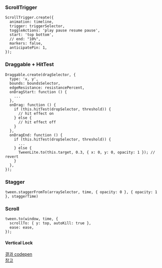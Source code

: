 ### ScrollTrigger
```
ScrollTrigger.create({
  animation: timeline,
  trigger: triggerSelector,
  toggleActions: 'play pause resume pause',
  start: 'top bottom',
  // end: "10%",
  markers: false,
  anticipatePin: 1,
});
```

### Draggable + HitTest
```
Draggable.create(dragSelector, {
  type: 'x, y',
  bounds: boundsSelector,
  edgeResistance: resistancePercent,
  onDragStart: function () {
    ...
  },
  onDrag: function () {
    if (this.hitTest(dropSelector, threshold)) {
      // hit effect on
    } else {
      // hit effect off
    }
  },
  onDragEnd: function () {
    if (this.hitTest(dropSelector, threshold)) {
      ...
    } else {
      TweenLite.to(this.target, 0.3, { x: 0, y: 0, opacity: 1 }); // revert
    }
  },
});
```

### Stagger
```
tween.staggerFromTo(arraySelector, time, { opacity: 0 }, { opacity: 1 }, staggerTime)
```

### Scroll
```
tween.to(window, time, {
  scrollTo: { y: top, autoKill: true },
  ease: ease,
});
```

#### Vertical Lock
[결과 codepen](https://codepen.io/emsbn/pen/XWKZQBx)  
[참고](https://codepen.io/rhernando/pen/5366f11be0238e46a98cdaf74ae6d882)
